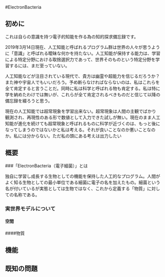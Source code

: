 #ElectronBacteria

## 初めに

これは自らの意識を持つ電子的知能を作る為の知的探求備忘録です。

2019年3月14日現在、人工知能と呼ばれるプログラム群は世界の人々が思うように「意識」と呼ばれる曖昧な何かを持たない。人工知能が保持する能力は、学習による特定分野における取捨選択力であって、世界そのものという特定分野を学習するには、まだ至っていない。

人工知能などが注目されている現代で、貴方は幽霊や超能力を信じるだろうか？また神や宇宙人でもいいだろう。予め断らなければならないのは、私はこれらを全て肯定すると言うことだ。同時に私は科学と呼ばれる物も肯定する。私は特に学を納めたわけでは無いが、これらが全て肯定されるべきものだと信じて以降の備忘録を綴ろうと思う。

現在の人工知能では超常現象を学習出来ない。超常現象は人間の主観でばかり観測され、再現性のある形で数値として入力できた試しが無い。現在のまま人工知能が進化を続けても超常現象と呼ばれるものに科学が近づくのは、もっと後になってしまうのではないかと私は考える。それが良いことなのか悪いことなのか。私には分からない。ただ私の頭にある考えは出力したい

## 概要

###「ElectronBacteria（電子細菌）」とは

独自に学習し成長する生物としての機能を保持した人工的なプログラム。人間がよく知る生物としての最小単位である細菌に電子の名を加えたもの。細菌という名が付いているが実態としては生物ではなく、これから定義する「物質」に対しての名称である。

### 実世界モデルについて

#### 空間

####物質



## 機能



## 既知の問題

